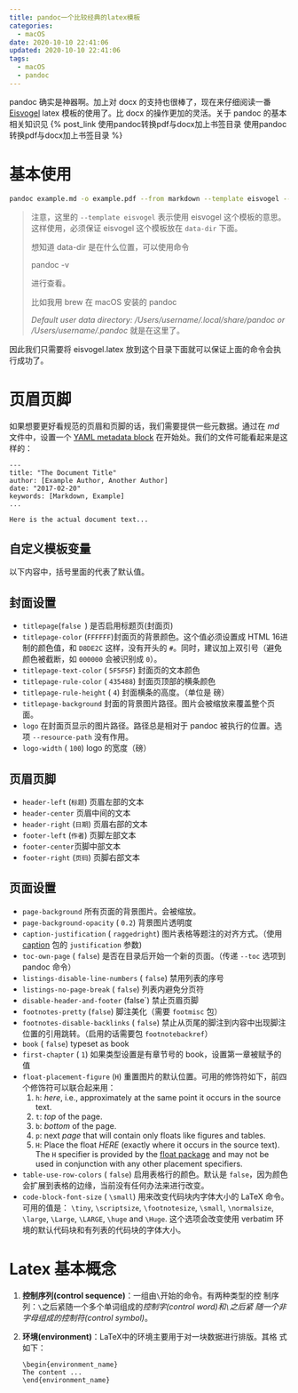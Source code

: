 ```yaml
---
title: pandoc一个比较经典的latex模板
categories:
  - macOS
date: 2020-10-10 22:41:06
updated: 2020-10-10 22:41:06
tags: 
  - macOS
  - pandoc
---
```


pandoc 确实是神器啊。加上对 docx 的支持也很棒了，现在来仔细阅读一番 [Eisvogel](https://github.com/Wandmalfarbe/pandoc-latex-template) latex 模板的使用了。比 docx  的操作更加的灵活。关于 pandoc 的基本相关知识见 {% post_link 使用pandoc转换pdf与docx加上书签目录 使用pandoc转换pdf与docx加上书签目录 %}

<!--more-->

# 基本使用

```sh
pandoc example.md -o example.pdf --from markdown --template eisvogel --listings
```

> 注意，这里的 `--template eisvogel` 表示使用 eisvogel 这个模板的意思。这样使用，必须保证 eisvogel 这个模板放在 `data-dir` 下面。
>
> 想知道 data-dir 是在什么位置，可以使用命令
>
> pandoc -v 
>
> 进行查看。
>
> 比如我用 brew 在 macOS 安装的 pandoc
>
> *Default user data directory: /Users/username/.local/share/pandoc or /Users/username/.pandoc* 就是在这里了。

因此我们只需要将 eisvogel.latex 放到这个目录下面就可以保证上面的命令会执行成功了。

# 页眉页脚

如果想要更好看规范的页眉和页脚的话，我们需要提供一些元数据。通过在 *md* 文件中，设置一个 [YAML metadata block](http://pandoc.org/MANUAL.html#extension-yaml_metadata_block) 在开始处。我们的文件可能看起来是这样的：

```
---
title: "The Document Title"
author: [Example Author, Another Author]
date: "2017-02-20"
keywords: [Markdown, Example]
...

Here is the actual document text...
```

## 自定义模板变量

以下内容中，括号里面的代表了默认值。

## 封面设置

- `titlepage`(`false `) 是否启用标题页(封面页)
- `titlepage-color` (`FFFFFF`)封面页的背景颜色。这个值必须设置成 HTML 16进制的颜色值，和 `D8DE2C` 这样，没有开头的 `#`。同时，建议加上双引号（避免颜色被截断，如 `000000` 会被识别成 `0`）。
- `titlepage-text-color` ( `5F5F5F`) 封面页的文本颜色
- `titlepage-rule-color` ( `435488`) 封面页顶部的横条颜色
- `titlepage-rule-height` ( `4`) 封面横条的高度。（单位是 磅）
- `titlepage-background` 封面的背景图片路径。图片会被缩放来覆盖整个页面。
- `logo` 在封面页显示的图片路径。路径总是相对于 pandoc 被执行的位置。选项 `--resource-path` 没有作用。
- `logo-width` ( `100`) logo 的宽度（磅）

## 页眉页脚

- `header-left` (`标题`) 页眉左部的文本
- `header-center` 页眉中间的文本
- `header-right` (`日期`) 页眉右部的文本
- `footer-left` (`作者`) 页脚左部文本
- `footer-center`页脚中部文本
- `footer-right` (`页码`) 页脚右部文本

## 页面设置

- `page-background` 所有页面的背景图片。会被缩放。
- `page-background-opacity` ( `0.2`) 背景图片透明度
- `caption-justification` ( `raggedright`) 图片表格等题注的对齐方式。（使用  [caption](https://ctan.org/pkg/caption?lang=en) 包的 `justification` 参数)
- `toc-own-page` ( `false`) 是否在目录后开始一个新的页面。（传递 `--toc` 选项到 pandoc 命令）
- `listings-disable-line-numbers` ( `false`) 禁用列表的序号
- `listings-no-page-break` ( `false`) 列表内避免分页符
- `disable-header-and-footer` (false`) 禁止页眉页脚
- `footnotes-pretty` (`false`) 脚注美化（需要 `footmisc` 包）
- `footnotes-disable-backlinks` ( `false`) 禁止从页尾的脚注到内容中出现脚注位置的引用跳转。（启用的话需要包 `footnotebackref`）
- `book` ( `false`) typeset as book
- `first-chapter` (  `1`) 如果类型设置是有章节号的 book，设置第一章被赋予的值
- `float-placement-figure` (`H`) 重置图片的默认位置。可用的修饰符如下，前四个修饰符可以联合起来用：
  1. `h`:  *here*, i.e., approximately at the same point it occurs in the source text.
  2. `t`:  *top* of the page.
  3. `b`:  *bottom* of the page.
  4. `p`:  next *page* that will contain only floats like figures and tables.
  5. `H`: Place the float *HERE* (exactly where it occurs in the source text). The `H` specifier is provided by the [float package](https://ctan.org/pkg/float) and may not be used in conjunction with any other placement specifiers.
- `table-use-row-colors` ( `false`) 启用表格行的颜色。默认是 `false`，因为颜色会扩展到表格的边缘，当前没有任何办法来进行改变。
- `code-block-font-size` ( `\small`) 用来改变代码块内字体大小的 LaTeX 命令。可用的值是： `\tiny`, `\scriptsize`, `\footnotesize`, `\small`, `\normalsize`, `\large`, `\Large`, `\LARGE`, `\huge` and `\Huge`. 这个选项会改变使用 verbatim 环境的默认代码块和有列表的代码块的字体大小。

# Latex 基本概念

1. **控制序列(control sequence)**：一组由`\`开始的命令。有两种类型的控
   制序列：`\`之后紧随一个多个单词组成的*控制字(control word)*和`\`之后紧
   随一个非字母组成的*控制符(control symbol)*。

2. **环境(environment)**：LaTeX中的环境主要用于对一块数据进行排版。其格
   式如下：

   ```
   \begin{environment_name}
   The content ...
   \end{environment_name}
   ```

   